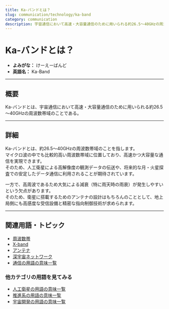 ```yaml
---
title: Ka-バンドとは？
slug: communication/technology/ka-band
category: communication
description: 宇宙通信において高速・大容量通信のために用いられる約26.5～40GHzの周波数帯域のことであるKa-バンドの意味・定義・内容について解説します。  
---
```


# Ka-バンドとは？

- **よみがな：** けーえーばんど  
- **英語名：** Ka-Band  

---

## 概要

Ka-バンドとは、宇宙通信において高速・大容量通信のために用いられる約26.5～40GHzの周波数帯域のことである。  

---

## 詳細

Ka-バンドとは、約26.5～40GHzの周波数帯域のことを指します。  
マイクロ波の中でも比較的高い周波数帯域に位置しており、高速かつ大容量な通信を実現できます。  
そのため、人工衛星による高解像度の観測データの伝送や、将来的な月・火星探査での安定したデータ通信に利用されることが期待されています。  

一方で、高周波であるため大気による減衰（特に雨天時の雨衰）が発生しやすいという欠点があります。  
そのため、衛星に搭載するためのアンテナの設計はもちろんのこととして、地上局側にも高感度な受信設備と精密な指向制御技術が求められます。  

---

## 関連用語・トピック

- [周波数帯](/docs/communication/technology/frequency-band)
- [X-band](/docs/communication/technology/x-band)
- [アンテナ](/docs/communication/technology/antenna)
- [深宇宙ネットワーク](/docs/communication/system/dsn)
- [通信の用語の意味一覧](/docs/category/communication)

### 他カテゴリの用語を見てみる
- [人工衛星の用語の意味一覧](/docs/category/satellite)
- [推進系の用語の意味一覧](/docs/category/propulsion)
- [宇宙開発の用語の意味一覧](/docs/category/glossary)
